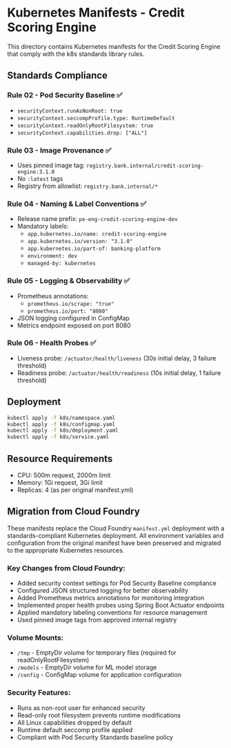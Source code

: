 # Kubernetes Manifests - Credit Scoring Engine

This directory contains Kubernetes manifests for the Credit Scoring Engine that comply with the k8s standards library rules.

## Standards Compliance

### Rule 02 - Pod Security Baseline ✅
- `securityContext.runAsNonRoot: true`
- `securityContext.seccompProfile.type: RuntimeDefault`
- `securityContext.readOnlyRootFilesystem: true`
- `securityContext.capabilities.drop: ["ALL"]`

### Rule 03 - Image Provenance ✅
- Uses pinned image tag: `registry.bank.internal/credit-scoring-engine:3.1.0`
- No `:latest` tags
- Registry from allowlist: `registry.bank.internal/*`

### Rule 04 - Naming & Label Conventions ✅
- Release name prefix: `pe-eng-credit-scoring-engine-dev`
- Mandatory labels:
  - `app.kubernetes.io/name: credit-scoring-engine`
  - `app.kubernetes.io/version: "3.1.0"`
  - `app.kubernetes.io/part-of: banking-platform`
  - `environment: dev`
  - `managed-by: kubernetes`

### Rule 05 - Logging & Observability ✅
- Prometheus annotations:
  - `prometheus.io/scrape: "true"`
  - `prometheus.io/port: "8080"`
- JSON logging configured in ConfigMap
- Metrics endpoint exposed on port 8080

### Rule 06 - Health Probes ✅
- Liveness probe: `/actuator/health/liveness` (30s initial delay, 3 failure threshold)
- Readiness probe: `/actuator/health/readiness` (10s initial delay, 1 failure threshold)

## Deployment

```bash
kubectl apply -f k8s/namespace.yaml
kubectl apply -f k8s/configmap.yaml
kubectl apply -f k8s/deployment.yaml
kubectl apply -f k8s/service.yaml
```

## Resource Requirements

- CPU: 500m request, 2000m limit
- Memory: 1Gi request, 3Gi limit
- Replicas: 4 (as per original manifest.yml)

## Migration from Cloud Foundry

These manifests replace the Cloud Foundry `manifest.yml` deployment with a standards-compliant Kubernetes deployment. All environment variables and configuration from the original manifest have been preserved and migrated to the appropriate Kubernetes resources.

### Key Changes from Cloud Foundry:
- Added security context settings for Pod Security Baseline compliance
- Configured JSON structured logging for better observability
- Added Prometheus metrics annotations for monitoring integration
- Implemented proper health probes using Spring Boot Actuator endpoints
- Applied mandatory labeling conventions for resource management
- Used pinned image tags from approved internal registry

### Volume Mounts:
- `/tmp` - EmptyDir volume for temporary files (required for readOnlyRootFilesystem)
- `/models` - EmptyDir volume for ML model storage
- `/config` - ConfigMap volume for application configuration

### Security Features:
- Runs as non-root user for enhanced security
- Read-only root filesystem prevents runtime modifications
- All Linux capabilities dropped by default
- Runtime default seccomp profile applied
- Compliant with Pod Security Standards baseline policy
